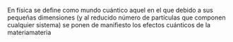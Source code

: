 En física se define como mundo cuántico aquel en el que 
debido a sus pequeñas dimensiones (y al reducido número de 
partículas que componen cualquier sistema) se ponen de 
manifiesto los efectos cuánticos de la materiamateria